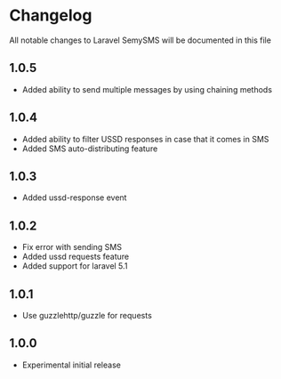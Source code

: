 # Changelog

All notable changes to Laravel SemySMS will be documented in this file

## 1.0.5
- Added ability to send multiple messages by using chaining methods

## 1.0.4
- Added ability to filter USSD responses in case that it comes in SMS
- Added SMS auto-distributing feature

## 1.0.3
- Added ussd-response event

## 1.0.2
- Fix error with sending SMS
- Added ussd requests feature
- Added support for laravel 5.1

## 1.0.1
- Use guzzlehttp/guzzle for requests

## 1.0.0
- Experimental initial release
